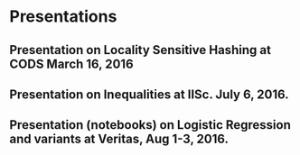 # Presentations
## Presentation on Locality Sensitive Hashing at CODS March 16, 2016
## Presentation on Inequalities at IISc. July 6, 2016.
## Presentation (notebooks) on Logistic Regression and variants at Veritas, Aug 1-3, 2016.
